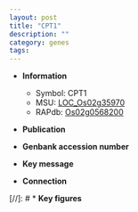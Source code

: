 ```yaml
---
layout: post
title: "CPT1"
description: ""
category: genes
tags: 
---
```


* **Information**  
    + Symbol: CPT1  
    + MSU: [LOC_Os02g35970](http://rice.uga.edu/cgi-bin/ORF_infopage.cgi?orf=LOC_Os02g35970)  
    + RAPdb: [Os02g0568200](http://rapdb.dna.affrc.go.jp/viewer/gbrowse_details/irgsp1?name=Os02g0568200)  

* **Publication**  

* **Genbank accession number**  

* **Key message**  

* **Connection**  

[//]: # * **Key figures**  


